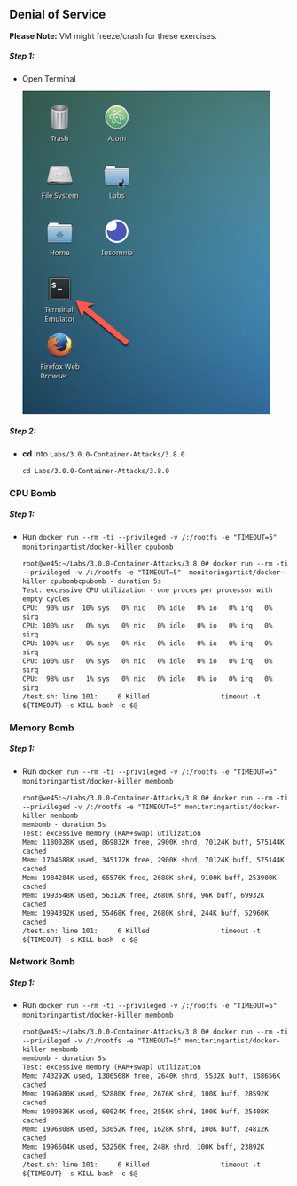 ## Denial of Service

**Please Note:** VM might freeze/crash for these exercises.


##### Step 1:
* Open Terminal

	![](img/Open-Terminal.png)

##### Step 2:
*  **cd** into  `Labs/3.0.0-Container-Attacks/3.8.0`

    ```commandline
    cd Labs/3.0.0-Container-Attacks/3.8.0
    ```    

### CPU Bomb

##### Step 1:
*  Run `docker run --rm -ti --privileged -v /:/rootfs -e "TIMEOUT=5"  monitoringartist/docker-killer cpubomb`

    ```commandline
    root@we45:~/Labs/3.0.0-Container-Attacks/3.8.0# docker run --rm -ti --privileged -v /:/rootfs -e "TIMEOUT=5"  monitoringartist/docker-killer cpubombcpubomb - duration 5s
    Test: excessive CPU utilization - one proces per processor with empty cycles
    CPU:  90% usr  10% sys   0% nic   0% idle   0% io   0% irq   0% sirq
    CPU: 100% usr   0% sys   0% nic   0% idle   0% io   0% irq   0% sirq
    CPU: 100% usr   0% sys   0% nic   0% idle   0% io   0% irq   0% sirq
    CPU: 100% usr   0% sys   0% nic   0% idle   0% io   0% irq   0% sirq
    CPU:  98% usr   1% sys   0% nic   0% idle   0% io   0% irq   0% sirq
    /test.sh: line 101:     6 Killed                  timeout -t ${TIMEOUT} -s KILL bash -c $@
    
    ```


### Memory Bomb

##### Step 1:
* Run `docker run --rm -ti --privileged -v /:/rootfs -e "TIMEOUT=5" monitoringartist/docker-killer membomb`

    ```commandline
    root@we45:~/Labs/3.0.0-Container-Attacks/3.8.0# docker run --rm -ti --privileged -v /:/rootfs -e "TIMEOUT=5" monitoringartist/docker-killer membomb
    membomb - duration 5s
    Test: excessive memory (RAM+swap) utilization
    Mem: 1180028K used, 869832K free, 2900K shrd, 70124K buff, 575144K cached
    Mem: 1704688K used, 345172K free, 2900K shrd, 70124K buff, 575144K cached
    Mem: 1984284K used, 65576K free, 2688K shrd, 9100K buff, 253900K cached
    Mem: 1993548K used, 56312K free, 2680K shrd, 96K buff, 69932K cached
    Mem: 1994392K used, 55468K free, 2680K shrd, 244K buff, 52960K cached
    /test.sh: line 101:     6 Killed                  timeout -t ${TIMEOUT} -s KILL bash -c $@
    ```   

### Network Bomb

##### Step 1:
* Run `docker run --rm -ti --privileged -v /:/rootfs -e "TIMEOUT=5" monitoringartist/docker-killer membomb`

    ```commandline
    root@we45:~/Labs/3.0.0-Container-Attacks/3.8.0# docker run --rm -ti --privileged -v /:/rootfs -e "TIMEOUT=5" monitoringartist/docker-killer membomb
    membomb - duration 5s
    Test: excessive memory (RAM+swap) utilization
    Mem: 743292K used, 1306568K free, 2640K shrd, 5532K buff, 158656K cached
    Mem: 1996980K used, 52880K free, 2676K shrd, 100K buff, 28592K cached
    Mem: 1989836K used, 60024K free, 2556K shrd, 100K buff, 25408K cached
    Mem: 1996808K used, 53052K free, 1628K shrd, 100K buff, 24812K cached
    Mem: 1996604K used, 53256K free, 248K shrd, 100K buff, 23892K cached
    /test.sh: line 101:     6 Killed                  timeout -t ${TIMEOUT} -s KILL bash -c $@
    ```
